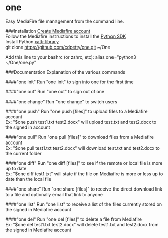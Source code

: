 one
===

Easy MediaFire file management from the command line.

###Installation
[Create Mediafire account](https://www.mediafire.com/ssl_login.php)  
Follow the Mediafire instructions to install the [Python SDK](https://github.com/roman-yepishev/mediafire-python-open-sdk)   
Install Python [xattr library](https://pypi.python.org/pypi/xattr)  
git clone https://github.com/cdpetty/one.git ~/One  

Add this line to your bashrc (or zshrc, etc):
alias one="python3 ~/One/one.py"

###Documentation
Explanation of the various commands

####"one init"
Run "one init" to sign into one for the first time

####"one out"
Run "one out" to sign out of one

####"one change"
Run "one change" to switch users

####"one push"
Run "one push [files]" to upload files to a Mediafire account  
Ex: "$one push test1.txt test2.docx" will upload test.txt and test2.docx to the signed in account

####"one pull"
Run "one pull [files]" to download files from a Mediafire account  
Ex: "$one pull test1.txt test2.docx" will download test.txt and test2.docx to the current folder

####"one diff"
Run "one diff [files]" to see if the remote or local file is more up to date  
Ex: "$one diff test1.txt" will state if the file on Mediafire is more or less up to date than the local file

####"one share"
Run "one share [files]" to receive the direct download link to a file and optionally email that link to anyone

####"one list"
Run "one list" to receive a list of the files currently stored on the signed in Mediafire account

####"one del"
Run "one del [files]" to delete a file from Mediafire  
Ex: "$one del test1.txt test2.docx" will delete test1.txt and test2.docx from the signed in Mediafire account
